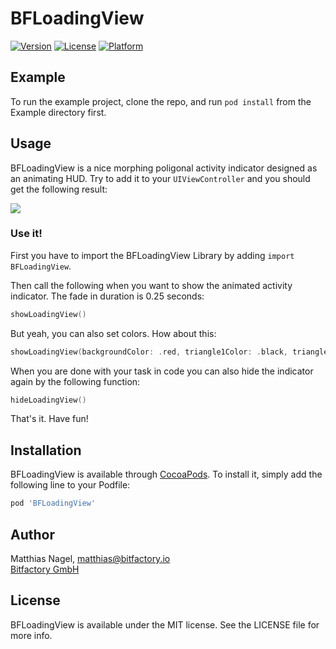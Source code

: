 # BFLoadingView

[![Version](https://img.shields.io/cocoapods/v/BFLoadingView.svg?style=flat)](https://cocoapods.org/pods/BFLoadingView)
[![License](https://img.shields.io/cocoapods/l/BFLoadingView.svg?style=flat)](https://cocoapods.org/pods/BFLoadingView)
[![Platform](https://img.shields.io/cocoapods/p/BFLoadingView.svg?style=flat)](https://cocoapods.org/pods/BFLoadingView)

## Example

To run the example project, clone the repo, and run `pod install` from the Example directory first.

## Usage

BFLoadingView is a nice morphing poligonal activity indicator designed as an animating HUD. Try to add it to your `UIViewController` and you should get the following result:

![](https://github.com/bitfactoryio/BFLoadingView/raw/master/animation.gif)

### Use it!

First you have to import the BFLoadingView Library by adding `import BFLoadingView`.

Then call the following when you want to show the animated activity indicator. The fade in duration is 0.25 seconds:
```swift
showLoadingView()
```

But yeah, you can also set colors. How about this:
```swift
showLoadingView(backgroundColor: .red, triangle1Color: .black, triangle2Color: .blue)
```

When you are done with your task in code you can also hide the indicator again by the following function:
```swift
hideLoadingView()
```

That's it. Have fun!

## Installation

BFLoadingView is available through [CocoaPods](https://cocoapods.org). To install
it, simply add the following line to your Podfile:

```ruby
pod 'BFLoadingView'
```

## Author

Matthias Nagel, matthias@bitfactory.io  
[Bitfactory GmbH](https://www.bitfactory.io)

## License

BFLoadingView is available under the MIT license. See the LICENSE file for more info.
